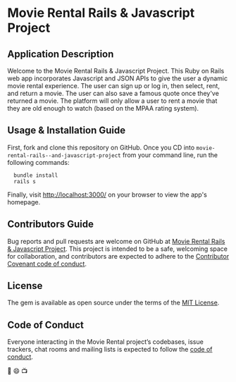 Movie Rental Rails & Javascript Project
======================================

Application Description
---------------
Welcome to the Movie Rental Rails & Javascript Project. This Ruby on Rails web app incorporates Javascript and JSON APIs to give the user a dynamic movie rental experience. The user can sign up or log in, then select, rent, and return a movie. The user can also save a famous quote once they've returned a movie. The platform will only allow a user to rent a movie that they are old enough to watch (based on the MPAA rating system).

Usage & Installation Guide
---------------
First, fork and clone this repository on GitHub. Once you CD into `movie-rental-rails--and-javascript-project` from your command line, run the following commands:

```
  bundle install       
  rails s   
```  

Finally, visit <http://localhost:3000/> on your browser to view the app's homepage.

Contributors Guide
---------------
Bug reports and pull requests are welcome on GitHub at [Movie Rental Rails & Javascript Project](https://github.com/abourke09/movie-rental-rails-and-javascript-project). This project is intended to be a safe, welcoming space for collaboration, and contributors are expected to adhere to the [Contributor Covenant code of conduct](https://www.contributor-covenant.org/version/1/4/code-of-conduct.txt).

License
---------------
The gem is available as open source under the terms of the [MIT License](https://opensource.org/licenses/MIT).

Code of Conduct
---------------
Everyone interacting in the Movie Rental project’s codebases, issue trackers, chat rooms and mailing lists is expected to follow the [code of conduct](https://www.contributor-covenant.org/version/1/4/code-of-conduct.txt).


:vhs: :smile: :tv:

